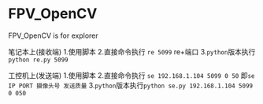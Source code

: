 # FPV_OpenCV
FPV_OpenCV is for explorer

笔记本上(接收端)
1.使用脚本
2.直接命令执行 `re 5099` re+端口
3.`python`版本执行`python re.py 5099`

工控机上(发送端)
1.使用脚本
2.直接命令执行 `se 192.168.1.104 5099 0 50`
即`se IP PORT 摄像头号 发送质量`
3.`python`版本执行`python se.py 192.168.1.104 5099 0 050 `


